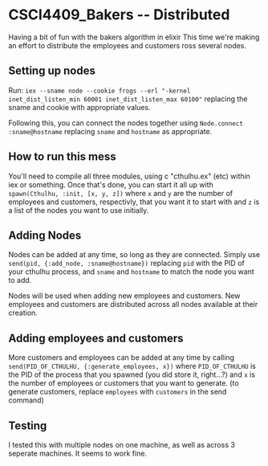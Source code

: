 # CSCI4409_Bakers -- Distributed
Having a bit of fun with the bakers algorithm in elixir
This time we're making an effort to distribute the employees and customers
ross several nodes.

## Setting up nodes
Run: `iex --sname node --cookie frogs --erl "-kernel inet_dist_listen_min 60001 inet_dist_listen_max 60100"`
replacing the sname and cookie with appropriate values.

Following this, you can connect the nodes together using `Node.connect :sname@hostname`
replacing `sname` and `hostname` as appropriate.

## How to run this mess
You'll need to compile all three modules, using c "cthulhu.ex" (etc) within iex or something.
Once that's done, you can start it all up with `spawn(Cthulhu, :init, [x, y, z])` where `x` and `y` are the
number of employees and customers, respectivly, that you want it to start with and `z` is a list of the nodes you want to use
initially.

## Adding Nodes
Nodes can be added at any time, so long as they are connected.
Simply use `send(pid, {:add_node, :sname@hostname})`
replacing `pid` with the PID of your cthulhu process, and `sname` and `hostname` to match the node you want to add.

Nodes will be used when adding new employees and customers. New employees and customers are distributed across all nodes available at their
creation.


## Adding employees and customers
More customers and employees can be added at any time by calling `send(PID_OF_CTHULHU, {:generate_employees, x})`
where `PID_OF_CTHULHU` is the PID of the process that you spawned (you did store it, right...?) and `x` is the number of
employees or customers that you want to generate. (to generate customers, replace `employees` with `customers` in the send command)

## Testing
I tested this with multiple nodes on one machine, as well as across 3 seperate machines.
It seems to work fine.

